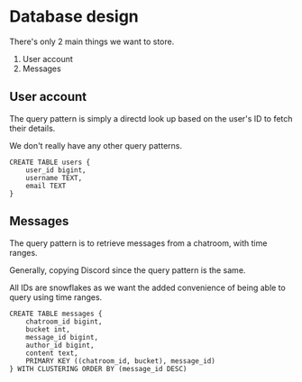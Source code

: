 # Database design

There's only 2 main things we want to store.

1. User account
2. Messages

## User account

The query pattern is simply a directd look up based on the user's ID to fetch their details.

We don't really have any other query patterns.

```cql
CREATE TABLE users {
    user_id bigint,
    username TEXT,
    email TEXT
}
```

## Messages

The query pattern is to retrieve messages from a chatroom, with time ranges.

Generally, copying Discord since the query pattern is the same.

All IDs are snowflakes as we want the added convenience of being able to query using time ranges.

```cql
CREATE TABLE messages {
    chatroom_id bigint,
    bucket int,
    message_id bigint,
    author_id bigint,
    content text,
    PRIMARY KEY ((chatroom_id, bucket), message_id)
} WITH CLUSTERING ORDER BY (message_id DESC)

```
